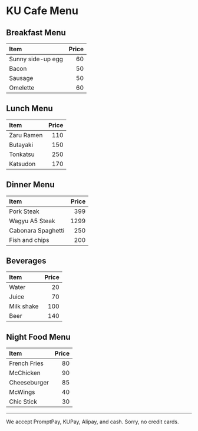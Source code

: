 # KU Cafe Menu

## Breakfast Menu

| Item                                   | Price |
|:---------------------------------------|------:|
| Sunny side-up egg                      |  60   |
| Bacon                                  |  50   |
| Sausage                                |  50   |
| Omelette                               |  60   |

## Lunch Menu
| Item                                   | Price |
|:---------------------------------------|------:|
| Zaru Ramen                             |  110  |
| Butayaki                               |  150  |
| Tonkatsu                               |  250  |
| Katsudon                               |  170  |

## Dinner Menu

| Item                                   | Price |
|:---------------------------------------|------:|
| Pork Steak                             |  399  |
| Wagyu A5 Steak                         |  1299 |
| Cabonara Spaghetti                     |  250  |
| Fish and chips                         |  200  |

## Beverages

| Item                                   | Price |
|:---------------------------------------|------:|
| Water                                  |  20   |
| Juice                                  |  70   |
| Milk shake                             |  100  |
| Beer                                   |  140  |

## Night Food Menu

| Item                                   | Price |
|:---------------------------------------|------:|
|  French Fries                           |  80  |
|  McChicken                              |  90  |
|  Cheeseburger                           |  85  |
|  McWings                           |  40  |
|  Chic Stick                           |  30  |

---

We accept PromptPay, KUPay, Alipay, and cash. Sorry, no credit cards.
